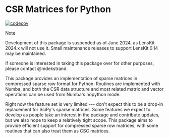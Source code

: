 # CSR Matrices for Python

[![codecov](https://codecov.io/gh/lenskit/csr/branch/main/graph/badge.svg?token=6UQ4O8FCKK)](https://codecov.io/gh/lenskit/csr)

> [!NOTE]
> Development of this package is suspended as of June 2024, as LensKit 2024.x will
> not use it. Small maintenance releases to support LensKit 0.14 may be maintained.
>
> If someone is interested in taking this package over for other purposes, please
> contact @mdekstrand.

This package provides an implementation of sparse matrices in compressed sparse
row format for Python. Routines are implemented with Numba, and both the CSR
data structure and most related matrix and vector operations can be used from
Numba's nopython mode.

Right now the feature set is very limited --- don't expect this to be a drop-in
replacement for SciPy's sparse matrices.  Some features we expect to develop as
people take an interest in the package and contribute updates, but we also hope
to keep a relatively tight scope.  This package aims to provide efficient support
for compressed sparse row matrices, with some routines that can also treat them
as CSC matrices.
